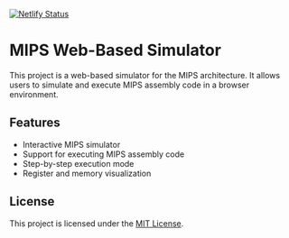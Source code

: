 [![Netlify Status](https://api.netlify.com/api/v1/badges/18da4b55-2c6e-4a02-be17-daee5331bcf4/deploy-status)](https://app.netlify.com/sites/mipstream/deploys)
# MIPS Web-Based Simulator

This project is a web-based simulator for the MIPS architecture. It allows users to simulate and execute MIPS assembly code in a browser environment.

## Features

- Interactive MIPS simulator
- Support for executing MIPS assembly code
- Step-by-step execution mode
- Register and memory visualization

## License

This project is licensed under the [MIT License](LICENSE).
